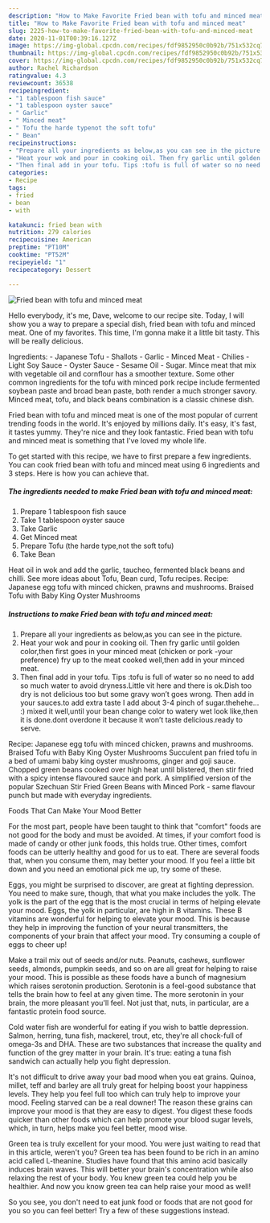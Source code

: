 ```yaml
---
description: "How to Make Favorite Fried bean with tofu and minced meat"
title: "How to Make Favorite Fried bean with tofu and minced meat"
slug: 2225-how-to-make-favorite-fried-bean-with-tofu-and-minced-meat
date: 2020-11-01T00:39:16.127Z
image: https://img-global.cpcdn.com/recipes/fdf9852950c0b92b/751x532cq70/fried-bean-with-tofu-and-minced-meat-recipe-main-photo.jpg
thumbnail: https://img-global.cpcdn.com/recipes/fdf9852950c0b92b/751x532cq70/fried-bean-with-tofu-and-minced-meat-recipe-main-photo.jpg
cover: https://img-global.cpcdn.com/recipes/fdf9852950c0b92b/751x532cq70/fried-bean-with-tofu-and-minced-meat-recipe-main-photo.jpg
author: Rachel Richardson
ratingvalue: 4.3
reviewcount: 36538
recipeingredient:
- "1 tablespoon fish sauce"
- "1 tablespoon oyster sauce"
- " Garlic"
- " Minced meat"
- " Tofu the harde typenot the soft tofu"
- " Bean"
recipeinstructions:
- "Prepare all your ingredients as below,as you can see in the picture."
- "Heat your wok and pour in cooking oil. Then fry garlic until golden color,then first goes in your minced meat (chicken or pork -your preference) fry up to the meat cooked well,then add in your minced meat."
- "Then final add in your tofu. Tips :tofu is full of water so no need to add so much water to avoid dryness.Little vit here and there is ok.Dish too dry is not delicious too but some gravy won’t goes wrong. Then add in your sauces.to add extra taste I add about 3-4 pinch of sugar.thehehe... :) mixed it well,until your bean change color to watery wet look like,then it is done.dont overdone it because it won’t taste delicious.ready to serve."
categories:
- Recipe
tags:
- fried
- bean
- with

katakunci: fried bean with 
nutrition: 279 calories
recipecuisine: American
preptime: "PT10M"
cooktime: "PT52M"
recipeyield: "1"
recipecategory: Dessert

---
```



![Fried bean with tofu and minced meat](https://img-global.cpcdn.com/recipes/fdf9852950c0b92b/751x532cq70/fried-bean-with-tofu-and-minced-meat-recipe-main-photo.jpg)

Hello everybody, it's me, Dave, welcome to our recipe site. Today, I will show you a way to prepare a special dish, fried bean with tofu and minced meat. One of my favorites. This time, I'm gonna make it a little bit tasty. This will be really delicious.

Ingredients: - Japanese Tofu - Shallots - Garlic - Minced Meat - Chilies - Light Soy Sauce - Oyster Sauce - Sesame Oil - Sugar. Mince meat that mix with vegetable oil and cornflour has a smoother texture. Some other common ingredients for the tofu with minced pork recipe include fermented soybean paste and broad bean paste, both render a much stronger savory. Minced meat, tofu, and black beans combination is a classic chinese dish.

Fried bean with tofu and minced meat is one of the most popular of current trending foods in the world. It's enjoyed by millions daily. It's easy, it's fast, it tastes yummy. They're nice and they look fantastic. Fried bean with tofu and minced meat is something that I've loved my whole life.


To get started with this recipe, we have to first prepare a few ingredients. You can cook fried bean with tofu and minced meat using 6 ingredients and 3 steps. Here is how you can achieve that.

<!--inarticleads1-->

##### The ingredients needed to make Fried bean with tofu and minced meat:

1. Prepare 1 tablespoon fish sauce
1. Take 1 tablespoon oyster sauce
1. Take  Garlic
1. Get  Minced meat
1. Prepare  Tofu (the harde type,not the soft tofu)
1. Take  Bean


Heat oil in wok and add the garlic, taucheo, fermented black beans and chilli. See more ideas about Tofu, Bean curd, Tofu recipes. Recipe: Japanese egg tofu with minced chicken, prawns and mushrooms. Braised Tofu with Baby King Oyster Mushrooms 

<!--inarticleads2-->

##### Instructions to make Fried bean with tofu and minced meat:

1. Prepare all your ingredients as below,as you can see in the picture.
1. Heat your wok and pour in cooking oil. Then fry garlic until golden color,then first goes in your minced meat (chicken or pork -your preference) fry up to the meat cooked well,then add in your minced meat.
1. Then final add in your tofu. Tips :tofu is full of water so no need to add so much water to avoid dryness.Little vit here and there is ok.Dish too dry is not delicious too but some gravy won’t goes wrong. Then add in your sauces.to add extra taste I add about 3-4 pinch of sugar.thehehe... :) mixed it well,until your bean change color to watery wet look like,then it is done.dont overdone it because it won’t taste delicious.ready to serve.


Recipe: Japanese egg tofu with minced chicken, prawns and mushrooms. Braised Tofu with Baby King Oyster Mushrooms Succulent pan fried tofu in a bed of umami baby king oyster mushrooms, ginger and goji sauce. Chopped green beans cooked over high heat until blistered, then stir fried with a spicy intense flavoured sauce and pork. A simplified version of the popular Szechuan Stir Fried Green Beans with Minced Pork - same flavour punch but made with everyday ingredients. 

Foods That Can Make Your Mood Better


For the most part, people have been taught to think that "comfort" foods are not good for the body and must be avoided. At times, if your comfort food is made of candy or other junk foods, this holds true. Other times, comfort foods can be utterly healthy and good for us to eat. There are several foods that, when you consume them, may better your mood. If you feel a little bit down and you need an emotional pick me up, try some of these.

Eggs, you might be surprised to discover, are great at fighting depression. You need to make sure, though, that what you make includes the yolk. The yolk is the part of the egg that is the most crucial in terms of helping elevate your mood. Eggs, the yolk in particular, are high in B vitamins. These B vitamins are wonderful for helping to elevate your mood. This is because they help in improving the function of your neural transmitters, the components of your brain that affect your mood. Try consuming a couple of eggs to cheer up!

Make a trail mix out of seeds and/or nuts. Peanuts, cashews, sunflower seeds, almonds, pumpkin seeds, and so on are all great for helping to raise your mood. This is possible as these foods have a bunch of magnesium which raises serotonin production. Serotonin is a feel-good substance that tells the brain how to feel at any given time. The more serotonin in your brain, the more pleasant you'll feel. Not just that, nuts, in particular, are a fantastic protein food source.

Cold water fish are wonderful for eating if you wish to battle depression. Salmon, herring, tuna fish, mackerel, trout, etc, they're all chock-full of omega-3s and DHA. These are two substances that increase the quality and function of the grey matter in your brain. It's true: eating a tuna fish sandwich can actually help you fight depression. 

It's not difficult to drive away your bad mood when you eat grains. Quinoa, millet, teff and barley are all truly great for helping boost your happiness levels. They help you feel full too which can truly help to improve your mood. Feeling starved can be a real downer! The reason these grains can improve your mood is that they are easy to digest. You digest these foods quicker than other foods which can help promote your blood sugar levels, which, in turn, helps make you feel better, mood wise.

Green tea is truly excellent for your mood. You were just waiting to read that in this article, weren't you? Green tea has been found to be rich in an amino acid called L-theanine. Studies have found that this amino acid basically induces brain waves. This will better your brain's concentration while also relaxing the rest of your body. You knew green tea could help you be healthier. And now you know green tea can help raise your mood as well!

So you see, you don't need to eat junk food or foods that are not good for you so you can feel better! Try  a few  of  these  suggestions  instead.

